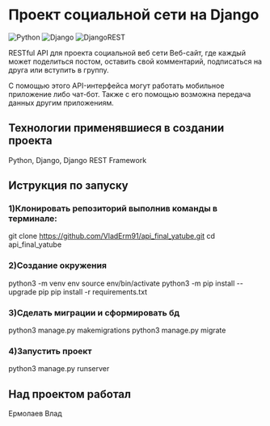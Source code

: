 # Проект социальной сети на Django

![Python](https://img.shields.io/badge/python-3670A0?style=for-the-badge&logo=python&logoColor=ffdd54) 
![Django](https://img.shields.io/badge/django-%23092E20.svg?style=for-the-badge&logo=django&logoColor=white) 
![DjangoREST](https://img.shields.io/badge/DJANGO-REST-ff1709?style=for-the-badge&logo=django&logoColor=white&color=ff1709&labelColor=gray) 

RESTful API для проекта социальной веб сети
Веб-сайт, где каждый может поделиться постом, оставить свой комментарий, подписаться на друга или вступить в группу.

С помощью этого API-интерфейса могут работать мобильное приложение либо чат-бот. 
Также с его помощью возможна передача данных другим приложениям.

## Технологии применявшиеся в создании проекта
Python,
Django,
Django REST Framework

## Иструкция по запуску
### 1)Клонировать репозиторий выполнив команды в терминале:
git clone https://github.com/VladErm91/api_final_yatube.git
cd api_final_yatube

### 2)Создание окружения
python3 -m venv env
source env/bin/activate
python3 -m pip install --upgrade pip
pip install -r requirements.txt

### 3)Сделать миграции и сформировать бд
python3 manage.py makemigrations
python3 manage.py migrate

### 4)Запустить проект
python3 manage.py runserver


## Над проектом работал
Ермолаев Влад
